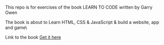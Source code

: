 This repo is for exercises of the book LEARN TO CODE written by Garry Owen

The book is about to Learn HTML, CSS & JavaScript & build a website, app and game\

Link to the book [Get it here](http://libgen.rs/book/index.php?md5=FA4899B55D05BF0F5D3B177004DF2375)



